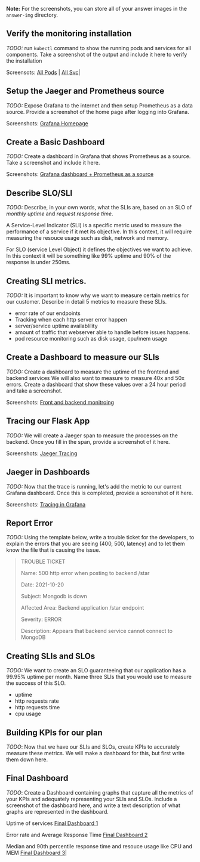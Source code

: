 **Note:** For the screenshots, you can store all of your answer images in the `answer-img` directory.

## Verify the monitoring installation

*TODO:* run `kubectl` command to show the running pods and services for all components. Take a screenshot of the output and include it here to verify the installation

Screensots:
[All Pods](answer-img/all_pods.png) |
[All Svc](answer-img/all_svc.png)|

## Setup the Jaeger and Prometheus source
*TODO:* Expose Grafana to the internet and then setup Prometheus as a data source. Provide a screenshot of the home page after logging into Grafana.

Screenshots:
[Grafana Homepage](answer-img/Grafana_homePage.png)

## Create a Basic Dashboard
*TODO:* Create a dashboard in Grafana that shows Prometheus as a source. Take a screenshot and include it here.

Screenshots:
[Grafana dashboard + Prometheus as a source](answer-img/Basic_dashboard_with_prom_as_source.png)

## Describe SLO/SLI
*TODO:* Describe, in your own words, what the SLIs are, based on an SLO of *monthly uptime* and *request response time*.

A Service-Level Indicator (SLI) is a specific metric used to measure the performance of a service if it met its objective. In this context, it will require measuring the resouce usage such as disk, network and memory.

For SLO (service Level Object) it defines the objectives we want to achieve. In this context it will be something like 99% uptime and 90% of the response is under 250ms.

## Creating SLI metrics.
*TODO:* It is important to know why we want to measure certain metrics for our customer. Describe in detail 5 metrics to measure these SLIs. 

- error rate of our endpoints
- Tracking when each http server error happen
- server/service uptime availablility
- amount of traffic that webserver able to handle before issues happens.
- pod resource monitoring such as disk usage, cpu/mem usage

## Create a Dashboard to measure our SLIs
*TODO:* Create a dashboard to measure the uptime of the frontend and backend services We will also want to measure to measure 40x and 50x errors. Create a dashboard that show these values over a 24 hour period and take a screenshot.

Screenshots:
[Front and backend monitroing](answer-img/FrontEnd_BackEnd_Monitor.png)

## Tracing our Flask App
*TODO:*  We will create a Jaeger span to measure the processes on the backend. Once you fill in the span, provide a screenshot of it here.

Screenshots:
[Jaeger Tracing](answer-img/jaegaer_app.png)

## Jaeger in Dashboards
*TODO:* Now that the trace is running, let's add the metric to our current Grafana dashboard. Once this is completed, provide a screenshot of it here.

Screenshots:
[Tracing in Grafana](answer-img/jaeger_grafana.png)

## Report Error
*TODO:* Using the template below, write a trouble ticket for the developers, to explain the errors that you are seeing (400, 500, latency) and to let them know the file that is causing the issue.

> TROUBLE TICKET
>
>Name: 500 http error when posting to backend /star
>
>Date: 2021-10-20
>
>Subject: Mongodb is down
>
>Affected Area: Backend application /star endpoint
>
>Severity: ERROR
>
>Description: Appears that backend service cannot connect to MongoDB


## Creating SLIs and SLOs
*TODO:* We want to create an SLO guaranteeing that our application has a 99.95% uptime per month. Name three SLIs that you would use to measure the success of this SLO.

- uptime
- http requests rate
- http requests time
- cpu usage

## Building KPIs for our plan
*TODO*: Now that we have our SLIs and SLOs, create KPIs to accurately measure these metrics. We will make a dashboard for this, but first write them down here.

## Final Dashboard
*TODO*: Create a Dashboard containing graphs that capture all the metrics of your KPIs and adequately representing your SLIs and SLOs. Include a screenshot of the dashboard here, and write a text description of what graphs are represented in the dashboard.  

Uptime of services
[Final Dashboard 1](answer-img/FinalDashboard_1.png) 

Error rate and Average Response Time
[Final Dashboard 2](answer-img/FinalDashboard_2.png) 

Median and 90th percentile response time and resouce usage like CPU and MEM
[Final Dashboard 3](answer-img/FinalDashboard_3.png)|